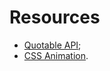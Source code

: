 # Resources
- [Quotable API](https://github.com/lukePeavey/quotable);
- [CSS Animation](https://www.sliderrevolution.com/resources/css-animated-background/#h-fly-in-text-on-animating-background).

